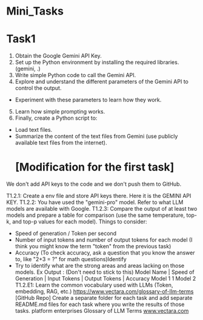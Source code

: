 # Mini_Tasks

# Task1
1. Obtain the Google Gemini API Key.
2. Set up the Python environment by installing the required libraries. (gemini, .)
3. Write simple Python code to call the Gemini API.
4. Explore and understand the different parameters of the Gemini API to control the output.
- Experiment with these parameters to learn how they work.
5. Learn how simple prompting works.
6. Finally, create a Python script to:
- Load text files.
- Summarize the content of the text files from Gemini (use publicly available text files from the internet).
  # [Modification for the first task]
We don't add API keys to the code and we don't push them to GitHub.

T1.2.1: Create a env file and store API keys there. Here it is the GEMINI API KEY.
T1.2.2: You have used the "gemini-pro" model. Refer to what LLM models are available with Google.
T1.2.3: Compare the output of at least two models and prepare a table for comparison (use the same temperature, top-k, and top-p values for each model). Things to consider:
- Speed of generation / Token per second
- Number of input tokens and number of output tokens for each model (I think you might know the term
"token" from the previous task)
- Accuracy (To check accuracy, ask a question that you know the answer to, like "2+3 = ?" for math
questions)Identify
- Try to identify what are the strong areas and areas lacking on those models.
Ex Output : (Don't need to stick to this)
Model Name
| Speed of Generation | Input Tokens | Output Tokens | Accuracy
Model 1
1 Model 2
T1.2.E1: Learn the common vocabulary used with LLMs (Token, embedding, RAG, etc.)
https://www.vectara.com/glossary-of-lIm-terms
[GitHub Repo]
Create a separate folder for each task and add separate README.md files for each task where you write the results of those tasks.
platform enterprises
Glossary of LLM Terms
www.vectara.com
